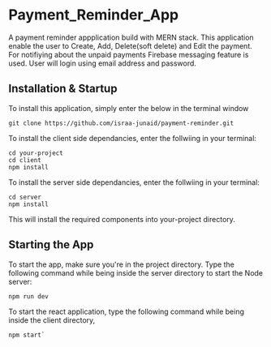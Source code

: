 # Payment_Reminder_App
A payment reminder appplication build with MERN stack. This application enable the user to Create, Add, Delete(soft delete) and Edit the payment. For notifiying about the unpaid payments Firebase messaging feature is used. User will login using email address and password.

## Installation & Startup
To install this application, simply enter the below in the terminal window
```
git clone https://github.com/israa-junaid/payment-reminder.git
```
To install the client side dependancies, enter the follwiing in your terminal:
```
cd your-project
cd client
npm install
```
To install the server side dependancies, enter the follwiing in your terminal:
```
cd server
npm install
```
This will install the required components into your-project directory.

## Starting the App
To start the app, make sure you're in the project directory. Type the following command while being inside the server directory to start the Node server:
```
npm run dev
```
To start the react application, type the following command while being inside the client directory,
```
npm start`
```
